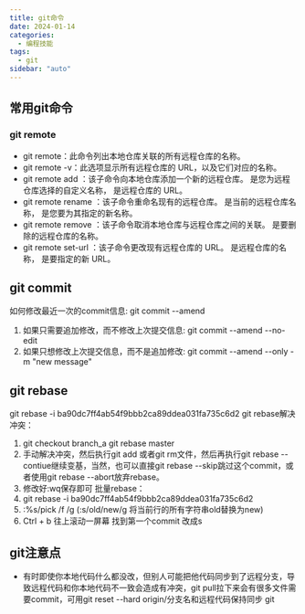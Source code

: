 ```yaml
---
title: git命令
date: 2024-01-14
categories:
  - 编程技能
tags:
  - git 
sidebar: "auto"
---
```


## 常用git命令

### git remote
- git remote：此命令列出本地仓库关联的所有远程仓库的名称。
- git remote -v：此选项显示所有远程仓库的 URL，以及它们对应的名称。
- git remote add <name> <url>：该子命令向本地仓库添加一个新的远程仓库。<name> 是您为远程仓库选择的自定义名称，<url> 是远程仓库的 URL。
- git remote rename <old-name> <new-name>：该子命令重命名现有的远程仓库。<old-name> 是当前的远程仓库名称，<new-name> 是您要为其指定的新名称。
- git remote remove <name>：该子命令取消本地仓库与远程仓库之间的关联。<name> 是要删除的远程仓库的名称。
- git remote set-url <name> <new-url>：该子命令更改现有远程仓库的 URL。<name> 是远程仓库的名称，<new-url> 是要指定的新 URL。



## git commit 
如何修改最近一次的commit信息: git commit --amend
1. 如果只需要追加修改，而不修改上次提交信息: git commit --amend --no-edit
2. 如果只想修改上次提交信息，而不是追加修改: git commit --amend --only -m "new message"

## git rebase
git rebase -i ba90dc7ff4ab54f9bbb2ca89ddea031fa735c6d2
git rebase解决冲突：
1. git checkout branch_a  git rebase master
2. 手动解决冲突，然后执行git add 或者git rm文件，然后再执行git rebase --contiue继续变基，当然，也可以直接git rebase --skip跳过这个commit，或者使用git rebase --abort放弃rebase。
3. 修改好:wq保存即可
批量rebase：
1. git rebase -i ba90dc7ff4ab54f9bbb2ca89ddea031fa735c6d2
2. :%s/pick /f /g  (:s/old/new/g   将当前行的所有字符串old替换为new)
3. Ctrl + b 往上滚动一屏幕 找到第一个commit 改成s

## git注意点
- 有时即使你本地代码什么都没改，但别人可能把他代码同步到了远程分支，导致远程代码和你本地代码不一致会造成有冲突，git pull拉下来会有很多文件需要commit，可用git reset --hard origin/分支名和远程代码保持同步
git 